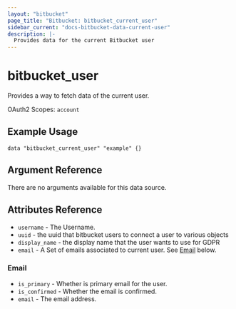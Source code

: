 ```yaml
---
layout: "bitbucket"
page_title: "Bitbucket: bitbucket_current_user"
sidebar_current: "docs-bitbucket-data-current-user"
description: |-
  Provides data for the current Bitbucket user
---
```


# bitbucket\_user

Provides a way to fetch data of the current user.

OAuth2 Scopes: `account`

## Example Usage

```hcl
data "bitbucket_current_user" "example" {}
```

## Argument Reference

There are no arguments available for this data source.

## Attributes Reference

* `username` - The Username.
* `uuid` - the uuid that bitbucket users to connect a user to various objects
* `display_name` - the display name that the user wants to use for GDPR
* `email` - A Set of emails associated to current user. See [Email](#email) below.

### Email

* `is_primary` - Whether is primary email for the user.
* `is_confirmed` - Whether the email is confirmed.
* `email` - The email address.
